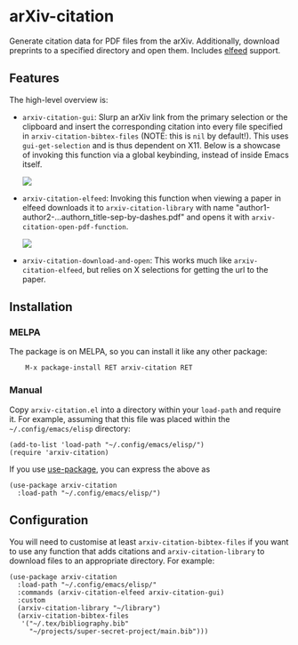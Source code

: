 # arXiv-citation

Generate citation data for PDF files from the arXiv.  Additionally,
download preprints to a specified directory and open them.  Includes
[elfeed] support.

## Features

The high-level overview is:

 + `arxiv-citation-gui`: Slurp an arXiv link from the primary selection
   or the clipboard and insert the corresponding citation into every
   file specified in `arxiv-citation-bibtex-files` (NOTE: this is `nil`
   by default!).  This uses `gui-get-selection` and is thus dependent on
   X11.  Below is a showcase of invoking this function via a global
   keybinding, instead of inside Emacs itself.

   ![](https://user-images.githubusercontent.com/50166980/165585713-b798bbba-c5d9-4611-8a7c-b89fec898cf2.gif)

 + `arxiv-citation-elfeed`: Invoking this function when viewing a paper
   in elfeed downloads it to `arxiv-citation-library` with name
   "author1-author2-...authorn_title-sep-by-dashes.pdf" and opens it
   with `arxiv-citation-open-pdf-function`.

   ![](https://user-images.githubusercontent.com/50166980/165453050-3b8eb116-2a38-43fd-8a76-4d5226e75438.gif)

 + `arxiv-citation-download-and-open`: This works much like
   `arxiv-citation-elfeed`, but relies on X selections for getting the
   url to the paper.

[elfeed]: https://github.com/skeeto/elfeed

## Installation

### MELPA

The package is on MELPA, so you can install it like any other package:

        M-x package-install RET arxiv-citation RET

### Manual

Copy `arxiv-citation.el` into a directory within your `load-path` and
require it.  For example, assuming that this file was placed within the
`~/.config/emacs/elisp` directory:

``` emacs-lisp
(add-to-list 'load-path "~/.config/emacs/elisp/")
(require 'arxiv-citation)
```

If you use [use-package], you can express the above as

``` emacs-lisp
(use-package arxiv-citation
  :load-path "~/.config/emacs/elisp/")
```

## Configuration

You will need to customise at least `arxiv-citation-bibtex-files` if you
want to use any function that adds citations and
`arxiv-citation-library` to download files to an appropriate directory.
For example:

``` emacs-lisp
(use-package arxiv-citation
  :load-path "~/.config/emacs/elisp/"
  :commands (arxiv-citation-elfeed arxiv-citation-gui)
  :custom
  (arxiv-citation-library "~/library")
  (arxiv-citation-bibtex-files
   '("~/.tex/bibliography.bib"
     "~/projects/super-secret-project/main.bib")))
```

[use-package]: https://github.com/jwiegley/use-package
